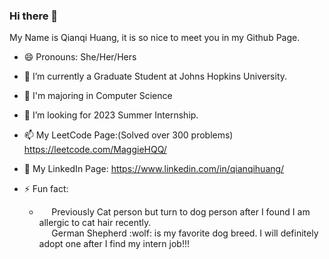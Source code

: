 ### Hi there 👋

My Name is Qianqi Huang, it is so nice to meet you in my Github Page.

- 😄 Pronouns: She/Her/Hers
- 🔭 I’m currently a Graduate Student at Johns Hopkins University.
- 🌱 I'm majoring in Computer Science
- 🤔 I’m looking for 2023 Summer Internship. 
- 📫 My LeetCode Page:(Solved over 300 problems) https://leetcode.com/MaggieHQQ/ 
- :love_letter: My LinkedIn Page: https://www.linkedin.com/in/qianqihuang/

- ⚡ Fun fact: 
  - <p>&nbsp;&nbsp;&nbsp;&nbsp;&nbsp;Previously Cat person but turn to dog person after I found I am allergic to cat hair recently. <br>
              &nbsp;&nbsp;&nbsp;&nbsp;&nbsp;German Shepherd :wolf: is my favorite dog breed. I will definitely adopt one after I find my intern job!!! </p>

